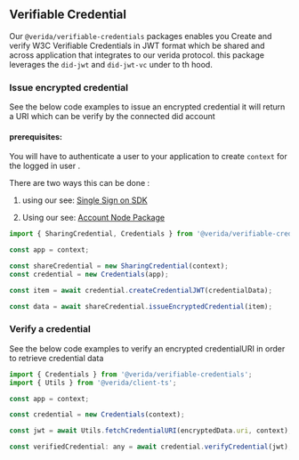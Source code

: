 ## Verifiable Credential

Our `@verida/verifiable-credentials` packages enables you Create and verify W3C Verifiable Credentials in JWT format which be shared and across application that integrates to our verida protocol. this package leverages the `did-jwt` and `did-jwt-vc` under to th hood.

### Issue encrypted credential

See the below code examples to issue an encrypted credential it will return a URI which can be verify by the connected did account

#### prerequisites:

You will have to authenticate a user to your application to create `context` for the logged in user .

There are two ways this can be done :

1. using our see: [Single Sign on SDK](https://www.notion.so/sso-sdk)

2. Using our see: [Account Node Package](https://www.notion.so/verida/Authentication-ee83c8ec29224752a6f60a7ca7452ba6)

```js
import { SharingCredential, Credentials } from '@verida/verifiable-credentials';

const app = context;

const shareCredential = new SharingCredential(context);
const credential = new Credentials(app);

const item = await credential.createCredentialJWT(credentialData);

const data = await shareCredential.issueEncryptedCredential(item);
```

### Verify a credential

See the below code examples to verify an encrypted credentialURI in order to retrieve credential data

```js
import { Credentials } from '@verida/verifiable-credentials';
import { Utils } from '@verida/client-ts';

const app = context;

const credential = new Credentials(context);

const jwt = await Utils.fetchCredentialURI(encryptedData.uri, context);

const verifiedCredential: any = await credential.verifyCredential(jwt);
```
